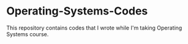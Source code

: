 # Operating-Systems-Codes
This repository contains codes that I wrote while I'm taking Operating Systems course.
